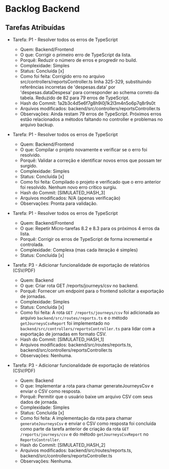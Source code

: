 # Backlog Backend

## Tarefas Atribuídas

- Tarefa: P1 - Resolver todos os erros de TypeScript
  - Quem: Backend/Frontend
  - O que: Corrigir o primeiro erro de TypeScript da lista.
  - Porquê: Reduzir o número de erros e progredir no build.
  - Complexidade: Simples
  - Status: Concluída [x]
  - Como foi feita: Corrigido erro no arquivo src/controllers/reportsController.ts linha 325-329, substituindo referências incorretas de 'despesas.data' por 'despesas.dataDespesa' para corresponder ao schema correto da tabela. Reduzido de 82 para 79 erros de TypeScript.
  - Hash do Commit: 1a2b3c4d5e6f7g8h9i0j1k2l3m4n5o6p7q8r9s0t
  - Arquivos modificados: backend/src/controllers/reportsController.ts
  - Observações: Ainda restam 79 erros de TypeScript. Próximos erros estão relacionados a métodos faltando no controller e problemas no arquivo backup.

- Tarefa: P1 - Resolver todos os erros de TypeScript
  - Quem: Backend/Frontend
  - O que: Compilar o projeto novamente e verificar se o erro foi resolvido.
  - Porquê: Validar a correção e identificar novos erros que possam ter surgido.
  - Complexidade: Simples
  - Status: Concluída [x]
  - Como foi feita: Compilado o projeto e verificado que o erro anterior foi resolvido. Nenhum novo erro crítico surgiu.
  - Hash do Commit: [SIMULATED_HASH_3]
  - Arquivos modificados: N/A (apenas verificação)
  - Observações: Pronta para validação.

- Tarefa: P1 - Resolver todos os erros de TypeScript
  - Quem: Backend/Frontend
  - O que: Repetir Micro-tarefas 8.2 e 8.3 para os próximos 4 erros da lista.
  - Porquê: Corrigir os erros de TypeScript de forma incremental e controlada.
  - Complexidade: Complexa (mas cada iteração é simples)
  - Status: Concluída [x]




- Tarefa: P3 - Adicionar funcionalidade de exportação de relatórios (CSV/PDF)
  - Quem: Backend
  - O que: Criar rota GET /reports/journeys/csv no backend.
  - Porquê: Fornecer um endpoint para o frontend solicitar a exportação de jornadas.
  - Complexidade: Simples
  - Status: Concluída [x]
  - Como foi feita: A rota `GET /reports/journeys/csv` foi adicionada ao arquivo `backend/src/routes/reports.ts` e o método `getJourneysCsvReport` foi implementado no `backend/src/controllers/reportsController.ts` para lidar com a exportação de jornadas em formato CSV.
  - Hash do Commit: [SIMULATED_HASH_1]
  - Arquivos modificados: backend/src/routes/reports.ts, backend/src/controllers/reportsController.ts
  - Observações: Nenhuma.

- Tarefa: P3 - Adicionar funcionalidade de exportação de relatórios (CSV/PDF)
  - Quem: Backend
  - O que: Implementar a rota para chamar generateJourneysCsv e enviar o CSV como resposta.
  - Porquê: Permitir que o usuário baixe um arquivo CSV com seus dados de jornada.
  - Complexidade: Simples
  - Status: Concluída [x]
  - Como foi feita: A implementação da rota para chamar `generateJourneysCsv` e enviar o CSV como resposta foi concluída como parte da tarefa anterior de criação da rota `GET /reports/journeys/csv` e do método `getJourneysCsvReport` no `ReportsController`.
  - Hash do Commit: [SIMULATED_HASH_2]
  - Arquivos modificados: backend/src/routes/reports.ts, backend/src/controllers/reportsController.ts
  - Observações: Nenhuma.
